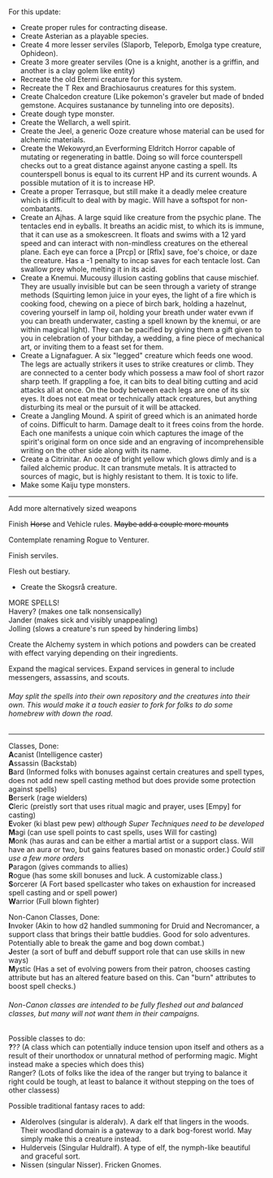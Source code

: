 For this update:

* Create proper rules for contracting disease.
* Create Asterian as a playable species.
* Create 4 more lesser serviles (Slaporb, Teleporb, Emolga type creature, Ophideon).
* Create 3 more greater serviles (One is a knight, another is a griffin, and another is a clay golem like entity)
* Recreate the old Etermi creature for this system.
* Recreate the T Rex and Brachiosaurus creatures for this system.
* Create Chalcedon creature (Like pokemon's graveler but made of bnded gemstone. Acquires sustanance by tunneling into ore deposits).
* Create dough type monster.
* Create the Wellarch, a well spirit.
* Create the Jeel, a generic Ooze creature whose material can be used for alchemic materials.
* Create the Wekowyrd,an Everforming Eldritch Horror capable of mutating or regenerating in battle. Doing so will force counterspell checks out to a great distance against anyone casting a spell. Its counterspell bonus is equal to its current HP and its current wounds. A possible mutation of it is to increase HP.
* Create a proper Terrasque, but still make it a deadly melee creature which is difficult to deal with by magic. Will have a softspot for non-combatants.
* Create an Ajhas. A large squid like creature from the psychic plane. The tentacles end in eyballs. It breaths an acidic mist, to which its is immune, that it can use as a smokescreen. It floats and swims with a 12 yard speed and can interact with non-mindless creatures on the ethereal plane. Each eye can force a [Prcp] or [Rflx] save, foe's choice, or daze the creature. Has a -1 penalty to incap saves for each tentacle lost. Can swallow prey whole, melting it in its acid.
* Create a Knemui. Mucousy illusion casting goblins that cause mischief. They are usually invisible but can be seen through a variety of strange methods (Squirting lemon juice in your eyes, the light of a fire which is cooking food, chewing on a piece of birch bark, holding a hazelnut, covering yourself in lamp oil, holding your breath under water evwn if you can breath underwater, casting a spell known by the knemui, or are within magical light). They can be pacified by giving them a gift given to you in celebration of your bithday, a wedding, a fine piece of mechanical art, or inviting them to a feast set for them.
* Create a Lignafaguer. A six "legged" creature which feeds one wood. The legs are actually strikers it uses to strike creatures or climb. They are connected to a center body which possess a maw fool of short razor sharp teeth. If grappling a foe, it can bits to deal biting cutting and acid attacks all at once. On the body between each legs are one of its six eyes. It does not eat meat or technically attack creatures, but anything disturbing its meal or the pursuit of it will be attacked.
* Create a Jangling Mound. A spirit of greed which is an animated horde of coins. Difficult to harm. Damage dealt to it frees coins from the horde. Each one manifests a unique coin which captures the image of the spirit's original form on once side and an engraving of incomprehensible writing on the other side along with its name.
* Create a Citrinitar. An ooze of bright yellow which glows dimly and is a failed alchemic produc. It can transmute metals. It is attracted to sources of magic, but is highly resistant to them. It is toxic to life.
* Make some Kaiju type monsters.


-----
Add more alternatively sized weapons

Finish ~~Horse~~ and Vehicle rules. ~~Maybe add a couple more mounts~~

Contemplate renaming Rogue to Venturer.

Finish serviles.

Flesh out bestiary.  
* Create the Skogsrå creature.

MORE SPELLS!  
Havery? (makes one talk nonsensically)   
Jander (makes sick and visibly unappealing)  
Jolling (slows a creature's run speed by hindering limbs)

Create the Alchemy system in which potions and powders can be created with effect varying depending on their ingredients.

Expand the magical services. Expand services in general to include messengers, assassins, and scouts.

###### May split the spells into their own repository and the creatures into their own. This would make it a touch easier to fork for folks to do some homebrew with down the road.

-----

Classes, Done:  
**A**canist  (Intelligence caster)  
**A**ssassin (Backstab)  
**B**ard (Informed folks with bonuses against certain creatures and spell types, does not add new spell casting method but does provide some protection against spells)  
**B**erserk (rage wielders)  
**C**leric  (preistly sort that uses ritual magic and prayer, uses [Empy] for casting)  
**E**voker  (ki blast pew pew) *although Super Techniques need to be developed*  
**M**agi (can use spell points to cast spells, uses Will for casting)  
**M**onk (has auras and can be either a martial artist or a support class. Will have an aura or two, but gains features based on monastic order.) *Could still use a few more orders*  
**P**aragon  (gives commands to allies)  
**R**ogue  (has some skill bonuses and luck. A customizable class.)  
**S**orcerer (A Fort based spellcaster who takes on exhaustion for increased spell casting and or spell power)  
**W**arrior  (Full blown fighter)  

Non-Canon Classes, Done:  
**I**nvoker  (Akin to how d2 handled summoning for Druid and Necromancer, a support class that brings their battle buddies. Good for solo adventures. Potentially able to break the game and bog down combat.)  
**J**ester  (a sort of buff and debuff support role that can use skills in new ways)  
**M**ystic  (Has a set of evolving powers from their patron, chooses casting attribute but has an altered feature based on this. Can "burn" attributes to boost spell checks.)  

###### Non-Canon classes are intended to be fully fleshed out and balanced classes, but many will not want them in their campaigns.

Possible classes to do:  
**?**?*?* (A class which can potentially induce tension upon itself and others as a result of their unorthodox or unnatural method of performing magic. Might instead make a species which does this)  
Ranger? (Lots of folks like the idea of the ranger but trying to balance it right could be tough, at least to balance it without stepping on the toes of other classess)

Possible traditional fantasy races to add:  
* Alderolves (singular is alderalv). A dark elf that lingers in the woods. Their woodland domain is a gateway to a dark bog-forest world. May simply make this a creature instead.  
* Hulderveis (Singular Huldralf). A type of elf, the nymph-like beautiful and graceful sort.  
* Nissen (singular Nisser). Fricken Gnomes.
